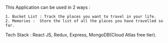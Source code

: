 This Application can be used in 2 ways :

    1. Bucket List : Track the places you want to travel in your life.
    2. Memories :  Store the list of all the places you have travelled so far.

Tech Stack : React JS, Redux, Express, MongoDB(Cloud Atlas free tier).
